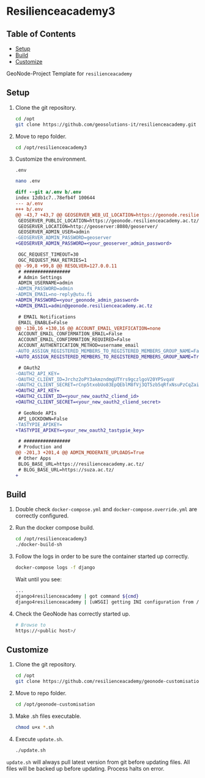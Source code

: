 # Resilienceacademy3

## Table of Contents

-  [Setup](#Setup)
-  [Build](#Build)
-  [Customize](#Customize)

GeoNode-Project Template for `resilienceacademy`

## Setup

1. Clone the git repository.

    ```bash
    cd /opt
    git clone https://github.com/geosolutions-it/resilienceacademy.git -b resilienceacademy3
    ```

2. Move to repo folder.

    ```bash
    cd /opt/resilienceacademy3
    ```

3. Customize the environment.

    `.env`

      ```bash
      nano .env
      ```

      ```diff
      diff --git a/.env b/.env
      index 12db1c7..78efb4f 100644
      --- a/.env
      +++ b/.env
      @@ -43,7 +43,7 @@ GEOSERVER_WEB_UI_LOCATION=https://geonode.resilienceacademy.ac.tz/geoserver/
       GEOSERVER_PUBLIC_LOCATION=https://geonode.resilienceacademy.ac.tz/geoserver/
       GEOSERVER_LOCATION=http://geoserver:8080/geoserver/
       GEOSERVER_ADMIN_USER=admin
      -GEOSERVER_ADMIN_PASSWORD=geoserver
      +GEOSERVER_ADMIN_PASSWORD=<your_geoserver_admin_password>

       OGC_REQUEST_TIMEOUT=30
       OGC_REQUEST_MAX_RETRIES=1
      @@ -99,8 +99,8 @@ RESOLVER=127.0.0.11
       # #################
       # Admin Settings
       ADMIN_USERNAME=admin
      -ADMIN_PASSWORD=admin
      -ADMIN_EMAIL=no-reply@utu.fi
      +ADMIN_PASSWORD=<your_geonode_admin_password>
      +ADMIN_EMAIL=admin@geonode.resilienceacademy.ac.tz

       # EMAIL Notifications
       EMAIL_ENABLE=False
      @@ -130,16 +130,16 @@ ACCOUNT_EMAIL_VERIFICATION=none
       ACCOUNT_EMAIL_CONFIRMATION_EMAIL=False
       ACCOUNT_EMAIL_CONFIRMATION_REQUIRED=False
       ACCOUNT_AUTHENTICATION_METHOD=username_email
      -AUTO_ASSIGN_REGISTERED_MEMBERS_TO_REGISTERED_MEMBERS_GROUP_NAME=False
      +AUTO_ASSIGN_REGISTERED_MEMBERS_TO_REGISTERED_MEMBERS_GROUP_NAME=True

       # OAuth2
      -OAUTH2_API_KEY=
      -OAUTH2_CLIENT_ID=Jrchz2oPY3akmzndmgUTYrs9gczlgoV20YPSvqaV
      -OAUTH2_CLIENT_SECRET=rCnp5txobUo83EpQEblM8fVj3QT5zb5qRfxNsuPzCqZaiRyIoxM4jdgMiZKFfePBHYXCLd7B8NlkfDBY9HKeIQPcy5Cp08KQNpRHQbjpLItDHv12GvkSeXp6OxaUETv3
      +OAUTH2_API_KEY=
      +OAUTH2_CLIENT_ID=<your_new_oauth2_cliend_id>
      +OAUTH2_CLIENT_SECRET=<your_new_oauth2_cliend_secret>

       # GeoNode APIs
       API_LOCKDOWN=False
      -TASTYPIE_APIKEY=
      +TASTYPIE_APIKEY=<your_new_oauth2_tastypie_key>

       # #################
       # Production and
      @@ -201,3 +201,4 @@ ADMIN_MODERATE_UPLOADS=True
       # Other Apps
       BLOG_BASE_URL=https://resilienceacademy.ac.tz/
       # BLOG_BASE_URL=https://suza.ac.tz/
      +
      ```

## Build

1. Double check `docker-compose.yml` and `docker-compose.override.yml` are correctly configured.

2. Run the docker compose build.


    ```bash
    cd /opt/resilienceacademy3
    ./docker-build-sh
    ```

3. Follow the logs in order to be sure the container started up correctly.

    ```bash
    docker-compose logs -f django
    ```

    Wait until you see:

    ```bash
    ...
    django4resilienceacademy | got command ${cmd}
    django4resilienceacademy | [uWSGI] getting INI configuration from /usr/src/resilienceacademy/uwsgi.ini
    ```

4. Check the GeoNode has correctly started up.

    ```bash
    # Browse to
    https://<public host>/
    ```

## Customize

1. Clone the git repository.

    ```bash
    cd /opt
    git clone https://github.com/resilienceacademy/geonode-customisation.git -b resilienceacademy3
    ```

2. Move to repo folder.

    ```bash
    cd /opt/geonode-customisation
    ```

3. Make .sh files executable.

    ```bash
    chmod u+x *.sh
    ```

4. Execute `update.sh`.

    ```bash
    ./update.sh
    ```

`update.sh` will always pull latest version from git before updating files. All files will be backed up before updating. Process halts on error.
